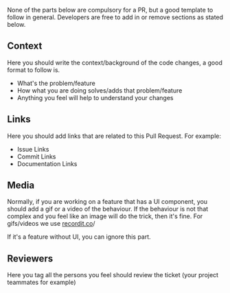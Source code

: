 
None of the parts below are compulsory for a PR, but a good template to follow in general. Developers are free to add in or remove sections as stated below. 

## Context
Here you should write the context/background of the code changes, a good format to follow is.

* What's the problem/feature
* How what you are doing solves/adds that problem/feature
* Anything you feel will help to understand your changes

## Links
Here you should add links that are related to this Pull Request. For example:

* Issue Links
* Commit Links
* Documentation Links

## Media
Normally, if you are working on a feature that has a UI component, you
should add a gif or a video of the behaviour. If the behaviour is not
that complex and you feel like an image will do the trick, then it's
fine. For gifs/videos we use [recordit.co](http://recordit.co)/

If it's a feature without UI, you can ignore this part.

## Reviewers
Here you tag all the persons you feel should review the ticket (your project teammates for example)